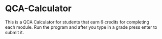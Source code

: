 QCA-Calculator
==============

This is a QCA Calculator for students that earn 6 credits for completing each module.
Run the program and after you type in a grade press enter to submit it.
